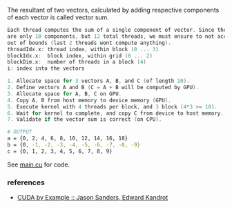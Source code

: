 The resultant of two vectors, calculated by adding respective components of
each vector is called vector sum.

```c
Each thread computes the sum of a single component of vector. Since there
are only 10 components, but 12 total threads, we must ensure to not access
out of bounds (last 2 threads wont compute anything).
threadIdx.x: thread index, within block (0 ... 3)
blockIdx.x:  block index, within grid (0 ... 2)
blockDim.x:  number of threads in a block (4)
i: index into the vectors
```

```c
1. Allocate space for 3 vectors A, B, and C (of length 10).
2. Define vectors A and B (C = A + B will be computed by GPU).
3. Allocate space for A, B, C on GPU.
4. Copy A, B from host memory to device memory (GPU).
5. Execute kernel with 4 threads per block, and 3 block (4*3 >= 10).
6. Wait for kernel to complete, and copy C from device to host memory.
7. Validate if the vector sum is correct (on CPU).
```

```bash
# OUTPUT
a = {0, 2, 4, 6, 8, 10, 12, 14, 16, 18}
b = {0, -1, -2, -3, -4, -5, -6, -7, -8, -9}
c = {0, 1, 2, 3, 4, 5, 6, 7, 8, 9}
```

See [main.cu] for code.

[main.cu]: main.cu


### references

- [CUDA by Example :: Jason Sanders, Edward Kandrot](http://www.mat.unimi.it/users/sansotte/cuda/CUDA_by_Example.pdf)
